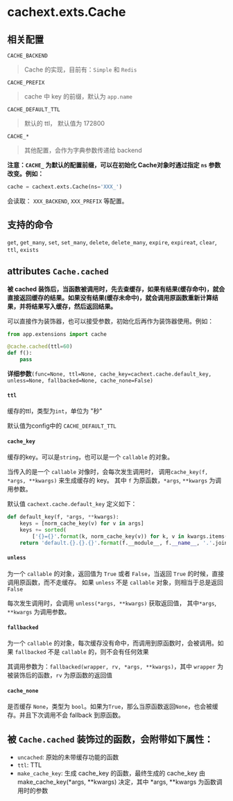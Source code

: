 # cachext.exts.Cache

## 相关配置

`CACHE_BACKEND`

> Cache 的实现，目前有：`Simple` 和 `Redis`

`CACHE_PREFIX`

> cache 中 key 的前缀，默认为 `app.name`

`CACHE_DEFAULT_TTL`

> 默认的 ttl， 默认值为 172800

`CACHE_*`

> 其他配置，会作为字典参数传递给 backend

**注意：`CACHE_` 为默认的配置前缀，可以在初始化 Cache对象时通过指定 `ns` 参数改变。例如：**

```python
cache = cachext.exts.Cache(ns='XXX_')
```

会读取： `XXX_BACKEND`, `XXX_PREFIX` 等配置。


## 支持的命令

`get`, `get_many`, `set`, `set_many`, `delete`, `delete_many`, `expire`, `expireat`, `clear`, `ttl`, `exists`


## attributes `Cache.cached`

**被 cached 装饰后，当函数被调用时，先去查缓存，如果有结果(缓存命中)，就会直接返回缓存的结果。如果没有结果(缓存未命中)，就会调用原函数重新计算结果，并将结果写入缓存，然后返回结果。**

可以直接作为装饰器，也可以接受参数，初始化后再作为装饰器使用。例如：

```python
from app.extensions import cache

@cache.cached(ttl=60)
def f():
    pass
```

**详细参数**`(func=None, ttl=None, cache_key=cachext.cache.default_key, unless=None, fallbacked=None, cache_none=False)`

#### `ttl`

缓存的ttl，类型为`int`，单位为 "秒"

默认值为config中的 `CACHE_DEFAULT_TTL`

#### `cache_key`

缓存的key。可以是`string`，也可以是一个 `callable` 的对象。

当传入的是一个 `callable` 对像时，会每次发生调用时， 调用`cache_key(f, *args, **kwargs)` 来生成缓存的 key。
其中 `f` 为原函数，`*args`, `**kwargs` 为调用参数。

默认值 `cachext.cache.default_key` 定义如下：

```python
def default_key(f, *args, **kwargs):
    keys = [norm_cache_key(v) for v in args]
    keys += sorted(
        ['{}={}'.format(k, norm_cache_key(v)) for k, v in kwargs.items()])
    return 'default.{}.{}.{}'.format(f.__module__, f.__name__, '.'.join(keys))
```

#### `unless`

为一个 `callable` 的对象，返回值为 `True` 或者 `False`，当返回 `True` 的时候，直接调用原函数，而不走缓存。
如果 `unless` 不是 `callable` 对象，则相当于总是返回 `False`

每次发生调用时，会调用 `unless(*args, **kwargs)` 获取返回值， 其中`*args`, `**kwargs` 为调用参数。


#### `fallbacked`

为一个 `callable` 的对象，每次缓存没有命中，而调用到原函数时，会被调用。如果 `fallbacked` 不是 `callable` 的，则不会有任何效果

其调用参数为：`fallbacked(wrapper, rv, *args, **kwargs)`，其中 `wrapper` 为被装饰后的函数，`rv` 为原函数的返回值


#### `cache_none`

是否缓存 `None`，类型为 `bool`。如果为`True`，那么当原函数返回`None`，也会被缓存。并且下次调用不会 fallback 到原函数。


## 被 `Cache.cached` 装饰过的函数，会附带如下属性：

- `uncached`: 原始的未带缓存功能的函数
- `ttl`: TTL
- `make_cache_key`: 生成 cache_key 的函数，最终生成的 cache_key 由 make_cache_key(*args, **kwargs) 决定，其中 *args, **kwargs 为函数调用时的参数
